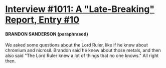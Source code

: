# [Interview #1011: A "Late-Breaking" Report, Entry #10](https://www.theoryland.com/intvmain.php?i=1011#10)

#### BRANDON SANDERSON (paraphrased)

We asked some questions about the Lord Ruler, like if he knew about chromium and nicrosil. Brandon said he knew about those metals, and then also said "The Lord Ruler knew a lot of things that no one knows." All right then.

